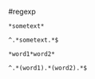 #regexp

`*sometext*`
```regexp
^.*sometext.*$
```

`*word1*word2*`
```regexp
^.*(word1).*(word2).*$
```
